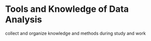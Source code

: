 # Tools and Knowledge of Data Analysis
 collect and organize knowledge and methods during study and work
